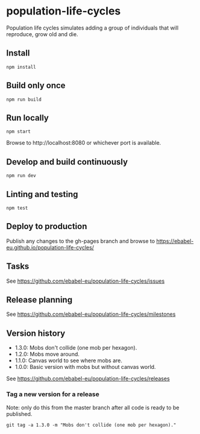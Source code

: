 # population-life-cycles
Population life cycles simulates adding a group of individuals that will reproduce, grow old and die.

## Install

```
npm install
```

## Build only once

```
npm run build
```

## Run locally

```
npm start
```

Browse to http://localhost:8080 or whichever port is available.

## Develop and build continuously

```
npm run dev
```

## Linting and testing

```
npm test
```

## Deploy to production

Publish any changes to the gh-pages branch and browse to https://ebabel-eu.github.io/population-life-cycles/

## Tasks

See https://github.com/ebabel-eu/population-life-cycles/issues

## Release planning

See https://github.com/ebabel-eu/population-life-cycles/milestones

## Version history

- 1.3.0: Mobs don't collide (one mob per hexagon).
- 1.2.0: Mobs move around.
- 1.1.0: Canvas world to see where mobs are.
- 1.0.0: Basic version with mobs but without canvas world.

See https://github.com/ebabel-eu/population-life-cycles/releases

### Tag a new version for a release

Note: only do this from the master branch after all code is ready to be published.

```
git tag -a 1.3.0 -m "Mobs don't collide (one mob per hexagon)."
```
